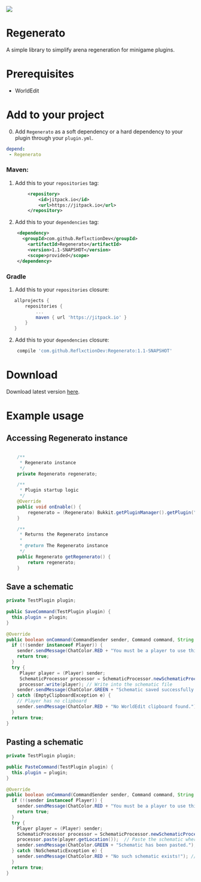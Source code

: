 [![](https://jitpack.io/v/ReflxctionDev/Regenerato.svg)](https://jitpack.io/#ReflxctionDev/Regenerato)
# Regenerato  
A simple library to simplify arena regeneration for minigame plugins.  

# Prerequisites
* WorldEdit

# Add to your project
 0. Add `Regenerato` as a soft dependency or a hard dependency to your plugin through your `plugin.yml`.
 ```yml
depend:  
  - Regenerato
 ```
### Maven:

 1. Add this to your `repositories` tag:
```xml
		<repository>
		    <id>jitpack.io</id>
		    <url>https://jitpack.io</url>
		</repository>
```

 2. Add this to your `dependencies` tag:
```xml
	<dependency>
	  <groupId>com.github.ReflxctionDev</groupId>
	    <artifactId>Regenerato</artifactId>
	    <version>1.1-SNAPSHOT</version>
	    <scope>provided</scope>
	</dependency>
```
### Gradle

 1. Add this to your `repositories` closure:
 ```gradle
 	allprojects {
		repositories {
			...
			maven { url 'https://jitpack.io' }
		}
	}
 ```
2. Add this to your `dependencies` closure:
```gradle
    compile 'com.github.ReflxctionDev:Regenerato:1.1-SNAPSHOT'
```

# Download
Download latest version [here](https://github.com/ReflxctionDev/Regenerato/releases/tag/1.1-SNAPSHOT).

# Example usage
## Accessing Regenerato instance
```java

    /**
     * Regenerato instance
     */
    private Regenerato regenerato;

    /**
     * Plugin startup logic
     */
    @Override
    public void onEnable() {
        regenerato = (Regenerato) Bukkit.getPluginManager().getPlugin("Regenerato");
    }

    /**
     * Returns the Regenerato instance
     *
     * @return The Regenerato instance
     */
    public Regenerato getRegenerato() {
        return regenerato;
    }
```

## Save a schematic
```java
private TestPlugin plugin;  
  
public SaveCommand(TestPlugin plugin) {  
  this.plugin = plugin;  
}  
  
@Override  
public boolean onCommand(CommandSender sender, Command command, String label, String[] args) {  
  if (!(sender instanceof Player)) {  
    sender.sendMessage(ChatColor.RED + "You must be a player to use this command!");  
    return true;  
  }  
  try {  
     Player player = (Player) sender;  
     SchematicProcessor processor = SchematicProcessor.newSchematicProcessor(plugin.getRegenerato().getWorldEdit(), sender.getName(), plugin.getDataFolder());  // Create a schematic file with the player name
     processor.write(player); // Write into the schematic file
    sender.sendMessage(ChatColor.GREEN + "Schematic saved successfully.");  
  } catch (EmptyClipboardException e) {  
    // Player has no clipboard
    sender.sendMessage(ChatColor.RED + "No WorldEdit clipboard found.");  
  }  
  return true;  
}
```

##  Pasting a schematic
```java
private TestPlugin plugin;  
  
public PasteCommand(TestPlugin plugin) {  
  this.plugin = plugin;  
}  
  
@Override  
public boolean onCommand(CommandSender sender, Command command, String label, String[] args) {  
  if (!(sender instanceof Player)) {  
    sender.sendMessage(ChatColor.RED + "You must be a player to use this command!");  
    return true;  
  }  
  try {  
    Player player = (Player) sender;  
    SchematicProcessor processor = SchematicProcessor.newSchematicProcessor(plugin.getRegenerato().getWorldEdit(), sender.getName(), plugin.getDataFolder());  // Load the schematic that has the player name
    processor.paste(player.getLocation());  // Paste the schematic wherever the player is standing
    sender.sendMessage(ChatColor.GREEN + "Schematic has been pasted.");  
  } catch (NoSchematicException e) {  
    sender.sendMessage(ChatColor.RED + "No such schematic exists!"); // No schematic with the specified name exists
  }  
  return true;  
}
```
